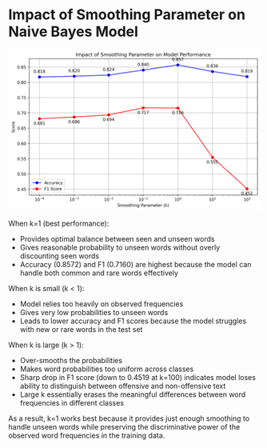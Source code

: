 # Impact of Smoothing Parameter on Naive Bayes Model

![Smoothing Parameter Impact](smoothing_impact.png)

When k=1 (best performance):
- Provides optimal balance between seen and unseen words
- Gives reasonable probability to unseen words without overly discounting seen words
- Accuracy (0.8572) and F1 (0.7160) are highest because the model can handle both common and rare words effectively

When k is small (k < 1):
- Model relies too heavily on observed frequencies
- Gives very low probabilities to unseen words
- Leads to lower accuracy and F1 scores because the model struggles with new or rare words in the test set

When k is large (k > 1):
- Over-smooths the probabilities
- Makes word probabilities too uniform across classes
- Sharp drop in F1 score (down to 0.4519 at k=100) indicates model loses ability to distinguish between offensive and non-offensive text
- Large k essentially erases the meaningful differences between word frequencies in different classes

As a result, k=1 works best because it provides just enough smoothing to handle unseen words while preserving the discriminative power of the observed word frequencies in the training data.